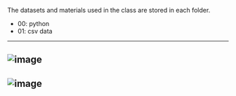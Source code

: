 The datasets and materials used in the class are stored in each folder.
* 00: python
* 01: csv data
---
![image](https://user-images.githubusercontent.com/130117169/232673267-0b6ce894-7030-4245-9c69-a2d1ccc75e1b.png)
---
![image](https://user-images.githubusercontent.com/130117169/233832685-149c989f-4a69-453b-8fe5-a280376f3aa9.png)
---
